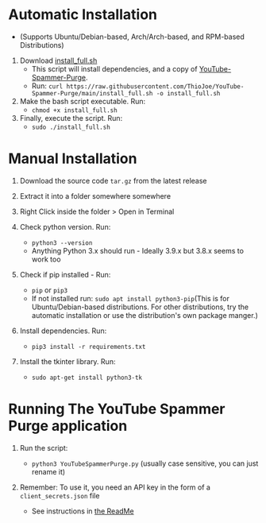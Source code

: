 # Automatic Installation
- (Supports Ubuntu/Debian-based, Arch/Arch-based, and RPM-based Distributions)
1. Download [install_full.sh](https://raw.githubusercontent.com/ThioJoe/YouTube-Spammer-Purge/main/install_full.sh)
	* This script will install dependencies, and a copy of [YouTube-Spammer-Purge](https://github.com/ThioJoe/YouTube-Spammer-Purge/).
	* Run: `curl https://raw.githubusercontent.com/ThioJoe/YouTube-Spammer-Purge/main/install_full.sh -o install_full.sh`
2. Make the bash script executable. Run:
	* `chmod +x install_full.sh`
3. Finally, execute the script. Run:
	* `sudo ./install_full.sh`
# Manual Installation
1. Download the source code `tar.gz` from the latest release 

2. Extract it into a folder somewhere somewhere

3. Right Click inside the folder > Open in Terminal

4. Check python version. Run: 
 	* `python3 --version`
	* Anything Python 3.x should run - Ideally 3.9.x but 3.8.x seems to work too

5. Check if pip installed - Run: 
	* `pip` or `pip3`
	* If not installed run: `sudo apt install python3-pip`(This is for Ubuntu/Debian-based distributions. For other distributions, try the automatic installation or use the distribution's own package manger.)

6.  Install dependencies. Run:  
	* `pip3 install -r requirements.txt`
7. Install the tkinter library. Run:
	* `sudo apt-get install python3-tk`
# Running The YouTube Spammer Purge application
1. Run the script: 
	* `python3 YouTubeSpammerPurge.py` (usually case sensitive, you can just rename it)

2. Remember: To use it, you need an API key in the form of a `client_secrets.json` file
	* See instructions in [the ReadMe](https://github.com/ThioJoe/YouTube-Spammer-Purge#instructions---obtaining-youtube-api-key)
